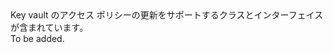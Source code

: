 <Namespace Name="Microsoft.Azure.Management.KeyVault.Fluent.AccessPolicy.Update">
  <Docs>
    <summary>Key vault のアクセス ポリシーの更新をサポートするクラスとインターフェイスが含まれています。</summary> 
    <remarks>To be added.</remarks>
  </Docs>
</Namespace>
